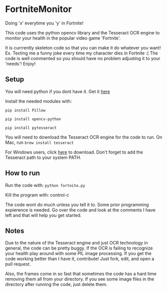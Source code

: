 # FortniteMonitor
Doing 'x' everytime you 'y' in Fortnite!

This code uses the python opencv library and the Tesseract OCR engine to monitor your health in the popular video game 'Fortnite'.

It is currrently skeleton code so that you can make it do whatever you want!
Ex. Texting me a funny joke every time my character dies in Fortnite :(
The code is well commented so you should have no problem adjusting it to your 'needs'! 
Enjoy!

## Setup

You will need python if you dont have it. Get it [here](https://www.python.org/downloads/)

Install the needed modules with:

`pip install Pillow`

`pip install opencv-python`

`pip install pytesseract`

You will need to download the Tesseract OCR engine for the code to run. On Mac, run `brew install tesseract`

For Windows users, click [here](https://github.com/tesseract-ocr/tesseract/wiki/Downloads) to download.
Don't forget to add the Tesseract path to your system PATH.

## How to run

Run the code with: `python fortnite.py`

Kill the program with: control-c

The code wont do much unless you tell it to. Some prior programming expierence is needed. Go over the code and look at the comments I have left and that will help you get started.

## Notes

Due to the nature of the Tesseract engine and just OCR technology in general, the code can be pretty buggy. If the OCR is failing to recognize your health play around with some PIL image processing. If you get the code working better than I have it, contribute! Just fork, edit, and open a pull request.

Also, the frames come in so fast that sometimes the code has a hard time removing them all from your directory. If you see some image files in the directory after running the code, just delete them.
